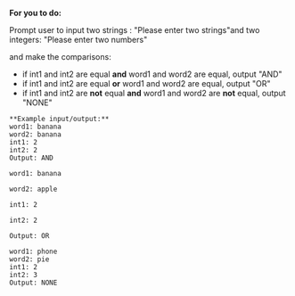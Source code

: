 **For you to do:**

Prompt user to input two strings : "Please enter two strings"and two integers: "Please enter two numbers"

and make the comparisons:

- if int1 and int2 are equal **and** word1 and word2 are equal, output "AND"
- if int1 and int2 are equal **or** word1 and word2 are equal, output "OR"
- if int1 and int2 are **not** equal **and** word1 and word2 are **not** equal, output "NONE"

```
**Example input/output:**
word1: banana
word2: banana
int1: 2
int2: 2
Output: AND
```

```
word1: banana 
```

```
word2: apple 
```

```
int1: 2 
```

```
int2: 2 
```

```
Output: OR

word1: phone
word2: pie
int1: 2
int2: 3
Output: NONE
```